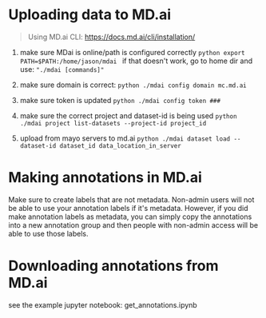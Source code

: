 # Uploading data to MD.ai
> Using MD.ai CLI: https://docs.md.ai/cli/installation/
1. make sure MDai is online/path is configured correctly
```python export PATH=$PATH:/home/jason/mdai ``` if that doesn't work, go to home dir and use:  ```"./mdai [commands]"```

2. make sure domain is correct:
```python ./mdai config domain mc.md.ai ```

3. make sure token is updated
```python ./mdai config token ### ```

4. make sure the correct project and dataset-id is being used
```python ./mdai project list-datasets --project-id project_id ```

5. upload from mayo servers to md.ai
```python ./mdai dataset load --dataset-id dataset_id data_location_in_server ```

# Making annotations in MD.ai
Make sure to create labels that are not metadata. Non-admin users will not be able to use your annotation labels if it's metadata. However, if you did make annotation labels as metadata, you can simply copy the annotations into a new annotation group and then people with non-admin access will be able to use those labels.

# Downloading annotations from MD.ai
see the example jupyter notebook: get_annotations.ipynb
